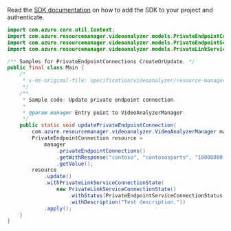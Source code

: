 Read the [SDK documentation](https://github.com/Azure/azure-sdk-for-java/blob/azure-resourcemanager-videoanalyzer_1.0.0-beta.3/sdk/videoanalyzer/azure-resourcemanager-videoanalyzer/README.md) on how to add the SDK to your project and authenticate.

```java
import com.azure.core.util.Context;
import com.azure.resourcemanager.videoanalyzer.models.PrivateEndpointConnection;
import com.azure.resourcemanager.videoanalyzer.models.PrivateEndpointServiceConnectionStatus;
import com.azure.resourcemanager.videoanalyzer.models.PrivateLinkServiceConnectionState;

/** Samples for PrivateEndpointConnections CreateOrUpdate. */
public final class Main {
    /*
     * x-ms-original-file: specification/videoanalyzer/resource-manager/Microsoft.Media/preview/2021-11-01-preview/examples/video-analyzer-private-endpoint-connection-put.json
     */
    /**
     * Sample code: Update private endpoint connection.
     *
     * @param manager Entry point to VideoAnalyzerManager.
     */
    public static void updatePrivateEndpointConnection(
        com.azure.resourcemanager.videoanalyzer.VideoAnalyzerManager manager) {
        PrivateEndpointConnection resource =
            manager
                .privateEndpointConnections()
                .getWithResponse("contoso", "contososports", "10000000-0000-0000-0000-000000000000", Context.NONE)
                .getValue();
        resource
            .update()
            .withPrivateLinkServiceConnectionState(
                new PrivateLinkServiceConnectionState()
                    .withStatus(PrivateEndpointServiceConnectionStatus.APPROVED)
                    .withDescription("Test description."))
            .apply();
    }
}
```
